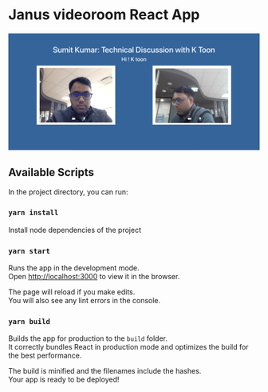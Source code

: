 # Janus videoroom React App

![Example Image](https://github.com/SumitKumar-FrontEndDeveloper/janus/blob/main/janus_video.png)

## Available Scripts

In the project directory, you can run:

### `yarn install`

Install node dependencies of the project
### `yarn start`

Runs the app in the development mode.\
Open [http://localhost:3000](http://localhost:3000) to view it in the browser.

The page will reload if you make edits.\
You will also see any lint errors in the console.

### `yarn build`

Builds the app for production to the `build` folder.\
It correctly bundles React in production mode and optimizes the build for the best performance.

The build is minified and the filenames include the hashes.\
Your app is ready to be deployed!

